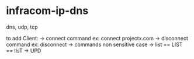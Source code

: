 # infracom-ip-dns

dns, udp, tcp

to add
Client:
-> connect command
ex: connect projectx.com
-> disconnect command
ex: disconnect
-> commands non sensitive case
-> list == LIST == lIsT
-> UPD
